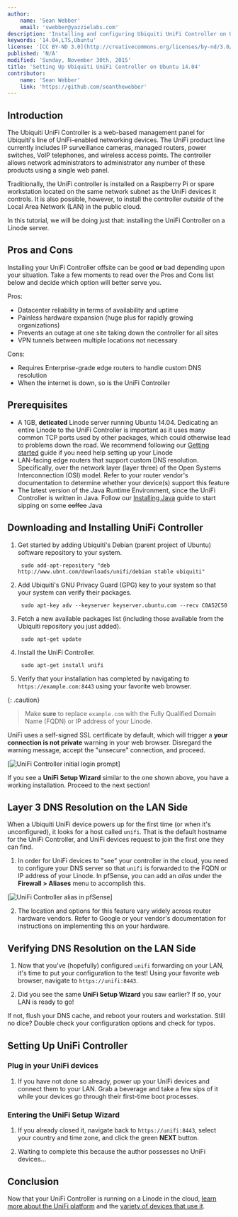 ```yaml
---
author:
    name: 'Sean Webber'
    email: 'swebber@yazzielabs.com'
description: 'Installing and configuring Ubiquiti UniFi Controller on Ubuntu 14.04 LTS'
keywords: '14.04,LTS,Ubuntu'
license: '[CC BY-ND 3.0](http://creativecommons.org/licenses/by-nd/3.0/us/)'
published: 'N/A'
modified: 'Sunday, November 30th, 2015'
title: 'Setting Up Ubiquiti UniFi Controller on Ubuntu 14.04'
contributor:
    name: 'Sean Webber'
    link: 'https://github.com/seanthewebber'
---
```


## Introduction

The Ubiquiti UniFi Controller is a web-based management panel for Ubiquiti's line of UniFi-enabled networking devices. The UniFi product line currently includes IP surveillance cameras, managed routers, power switches, VoIP telephones, and wireless access points. The controller allows network administrators to administrator any number of these products using a single web panel.

Traditionally, the UniFi controller is installed on a Raspberry Pi or spare workstation located on the same network subnet as the UniFi devices it controls. It is also possible, however, to install the controller *outside* of the Local Area Network (LAN) in the public cloud.

In this tutorial, we will be doing just that: installing the UniFi Controller on a Linode server.

## Pros and Cons

Installing your UniFi Controller offsite can be good **or** bad depending upon your situation. Take a few moments to read over the Pros and Cons list below and decide which option will better serve you.

Pros:
- Datacenter reliability in terms of availability and uptime
- Painless hardware expansion (huge plus for rapidly growing organizations)
- Prevents an outage at one site taking down the controller for all sites
- VPN tunnels between multiple locations not necessary

Cons:
- Requires Enterprise-grade edge routers to handle custom DNS resolution
- When the internet is down, so is the UniFi Controller

## Prerequisites

- A 1GB, **deticated** Linode server running Ubuntu 14.04. Dedicating an entire Linode to the UniFi Controller is important as it uses many common TCP ports used by other packages, which could otherwise lead to problems down the road. We recommend following our [Getting started](/docs/getting-started) guide if you need help setting up your Linode
- LAN-facing edge routers that support custom DNS resolution. Specifically, over the network layer (layer three) of the Open Systems Interconnection (OSI) model. Refer to your router vendor's documentation to determine whether your device(s) support this feature
- The latest version of the Java Runtime Environment, since the UniFi Controller is written in Java. Follow our [Installing Java](/docs/applications/java/installing-java-on-ubuntu-14-04) guide to start sipping on some ~~coffee~~ Java

## Downloading and Installing UniFi Controller

1. Get started by adding Ubiquiti's Debian (parent project of Ubuntu) software repository to your system.

        sudo add-apt-repository "deb http://www.ubnt.com/downloads/unifi/debian stable ubiquiti"

2. Add Ubiquiti's GNU Privacy Guard (GPG) key to your system so that your system can verify their packages.

        sudo apt-key adv --keyserver keyserver.ubuntu.com --recv C0A52C50

3. Fetch a new available packages list (including those available from the Ubiquiti repository you just added).

        sudo apt-get update

4. Install the UniFi Controller.

        sudo apt-get install unifi

5. Verify that your installation has completed by navigating to `https://example.com:8443` using your favorite web browser.

{: .caution}
>
> Make **sure** to replace `example.com` with the Fully Qualified Domain Name (FQDN) or IP address of your Linode.

UniFi uses a self-signed SSL certificate by default, which will trigger a **your connection is not private** warning in your web browser. Disregard the warning message, accept the "unsecure" connection, and proceed.

[![UniFi Controller initial login prompt](/docs/assets/unifi-controller-initial-login-prompt.png)]

If you see a **UniFi Setup Wizard** similar to the one shown above, you have a working installation. Proceed to the next section!

## Layer 3 DNS Resolution on the LAN Side

When a Ubiquiti UniFi device powers up for the first time (or when it's unconfigured), it looks for a host called `unifi`. That is the default hostname for the UniFi Controller, and UniFi devices request to join the first one they can find.

1. In order for UniFi devices to "see" your controller in the cloud, you need to configure your DNS server so that `unifi` is forwarded to the FQDN or IP address of your Linode. In pfSense, you can add an *alias* under the **Firewall > Aliases** menu to accomplish this.

[![UniFi Controller alias in pfSense](/docs/assets/unifi-controller-alias-in-pfsense.png)]

2. The location and options for this feature vary widely across router hardware vendors. Refer to Google or your vendor's documentation for instructions on implementing this on your hardware.

## Verifying DNS Resolution on the LAN Side

1. Now that you've (hopefully) configured `unifi` forwarding on your LAN, it's time to put your configuration to the test! Using your favorite web browser, navigate to `https://unifi:8443`.

2. Did you see the same **UniFi Setup Wizard** you saw earlier? If so, your LAN is ready to go!

If not, flush your DNS cache, and reboot your routers and workstation. Still no dice? Double check your configuration options and check for typos.

## Setting Up UniFi Controller

### Plug in your UniFi devices

1. If you have not done so already, power up your UniFi devices and connect them to your LAN. Grab a beverage and take a few sips of it while your devices go through their first-time boot processes.

### Entering the UniFi Setup Wizard

1. If you already closed it, navigate back to `https://unifi:8443`, select your country and time zone, and click the green **NEXT** button.

2. Waiting to complete this because the author possesses no UniFi devices...

## Conclusion

Now that your UniFi Controller is running on a Linode in the cloud, [learn more about the UniFi platform](https://www.ubnt.com/enterprise/software/) and the [variety of devices that use it](https://www.ubnt.com/products/#enterprise).
